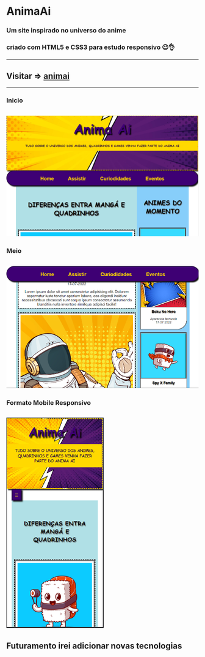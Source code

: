 # AnimaAi

### Um site inspirado no universo do anime 

### criado com HTML5 e CSS3 para estudo responsivo 😉👌
----------------------------------------------

## Visitar => [animai](https://animai.netlify.app/)
----------------------------------------------
### Inicio
![animai](topo-animai.png)
---------------------------------------------
### Meio
![animai](meio-animai.png)
---------------------------------------------
### Formato Mobile Responsivo
![animai](responsivo-animai.png)
---------------------------------------------
## Futuramento irei adicionar novas tecnologias

